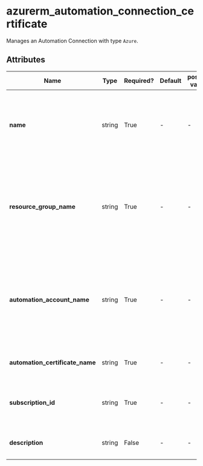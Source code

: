 # azurerm_automation_connection_certificate

Manages an Automation Connection with type `Azure`.

## Attributes

| Name | Type | Required? | Default  | possible values | Description |
| ---- | ---- | --------- | -------- | ----------- | ----------- |
| **name** | string | True | -  |  -  | Specifies the name of the Connection. Changing this forces a new resource to be created. | 
| **resource_group_name** | string | True | -  |  -  | The name of the resource group in which the Connection is created. Changing this forces a new resource to be created. | 
| **automation_account_name** | string | True | -  |  -  | The name of the automation account in which the Connection is created. Changing this forces a new resource to be created. | 
| **automation_certificate_name** | string | True | -  |  -  | The name of the automation certificate. | 
| **subscription_id** | string | True | -  |  -  | The id of subscription where the automation certificate exists. | 
| **description** | string | False | -  |  -  | A description for this Connection. | 

